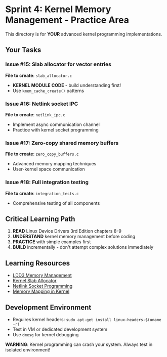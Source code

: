 # Sprint 4: Kernel Memory Management - Practice Area

This directory is for **YOUR** advanced kernel programming implementations.

## Your Tasks

### Issue #15: Slab allocator for vector entries
**File to create**: `slab_allocator.c`
- **KERNEL MODULE CODE** - build understanding first!
- Use `kmem_cache_create()` patterns

### Issue #16: Netlink socket IPC
**File to create**: `netlink_ipc.c`
- Implement async communication channel
- Practice with kernel socket programming

### Issue #17: Zero-copy shared memory buffers
**File to create**: `zero_copy_buffers.c`
- Advanced memory mapping techniques
- User-kernel space communication

### Issue #18: Full integration testing
**File to create**: `integration_tests.c`
- Comprehensive testing of all components

## Critical Learning Path
1. **READ** Linux Device Drivers 3rd Edition chapters 8-9
2. **UNDERSTAND** kernel memory management before coding
3. **PRACTICE** with simple examples first
4. **BUILD** incrementally - don't attempt complex solutions immediately

## Learning Resources
- [LDD3 Memory Management](https://lwn.net/Kernel/LDD3/)
- [Kernel Slab Allocator](https://docs.kernel.org/core-api/memory-allocation.html)
- [Netlink Socket Programming](https://docs.kernel.org/userspace-api/netlink/intro.html)
- [Memory Mapping in Kernel](https://docs.kernel.org/driver-api/device-io.html)

## Development Environment
- Requires kernel headers: `sudo apt-get install linux-headers-$(uname -r)`
- Test in VM or dedicated development system
- Use `dmesg` for kernel debugging

**WARNING**: Kernel programming can crash your system. Always test in isolated environment!

